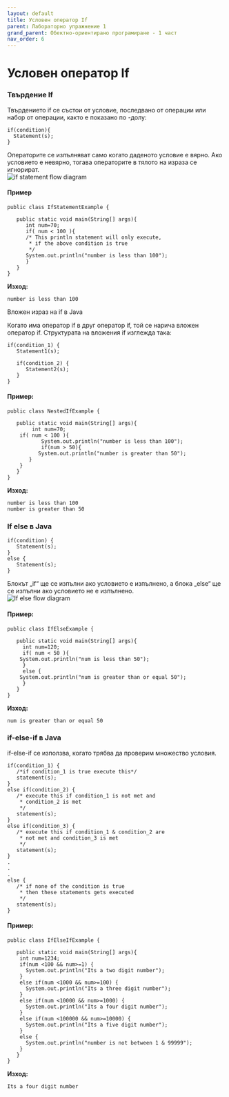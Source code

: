 ```yaml
---
layout: default
title: Условен оператор If
parent: Лабораторно упражнение 1
grand_parent: Обектно-ориентирано програмиране - 1 част
nav_order: 6
---
```


# Условен оператор If

### Твърдение If

Твърдението if се състои от условие, последвано от операции или набор от операции, както е показано по -долу:

```
if(condition){
  Statement(s);
}
```

Операторите се изпълняват само когато даденото условие е вярно. Ако условието е невярно, тогава операторите в тялото на израза се игнорират.\
![if statement flow diagram](https://beginnersbook.com/wp-content/uploads/2017/08/if\_statement\_flow\_diagram.jpg)

#### Пример

```
public class IfStatementExample {

   public static void main(String[] args){
      int num=70;
      if( num < 100 ){
	  /* This println statement will only execute,
	   * if the above condition is true
	   */
	  System.out.println("number is less than 100");
      }
   }
}
```

**Изход:**

```
number is less than 100
```

Вложен израз на if в Java

Когато има оператор if в друг оператор if, той се нарича вложен оператор if. Структурата на вложения if изглежда така:

```
if(condition_1) {
   Statement1(s);

   if(condition_2) {
      Statement2(s);
   }
}
```

#### Пример:

```
public class NestedIfExample {

   public static void main(String[] args){
        int num=70;
	if( num < 100 ){ 
           System.out.println("number is less than 100"); 
           if(num > 50){
	      System.out.println("number is greater than 50");
	   }
	}
   }
}
```

**Изход:**

```
number is less than 100
number is greater than 50
```

### If else в Java

```
if(condition) {
   Statement(s);
}
else {
   Statement(s);
}
```

Блокът „if“ ще се изпълни ако условието е изпълнено, а блока „else“ ще се изпълни ако условието не е изпълнено.\
![If else flow diagram](https://beginnersbook.com/wp-content/uploads/2017/08/If\_else\_flow\_diagram.jpg)

#### Пример:

```
public class IfElseExample {

   public static void main(String[] args){
     int num=120;
     if( num < 50 ){
	System.out.println("num is less than 50");
     }
     else {
	System.out.println("num is greater than or equal 50");
     }
   }
}
```

**Изход:**

```
num is greater than or equal 50
```

### if-else-if в Java

if-else-if се използва, когато трябва да проверим множество условия.

```
if(condition_1) {
   /*if condition_1 is true execute this*/
   statement(s);
}
else if(condition_2) {
   /* execute this if condition_1 is not met and
    * condition_2 is met
    */
   statement(s);
}
else if(condition_3) {
   /* execute this if condition_1 & condition_2 are
    * not met and condition_3 is met
    */
   statement(s);
}
.
.
.
else {
   /* if none of the condition is true
    * then these statements gets executed
    */
   statement(s);
}
```

#### Пример:

```
public class IfElseIfExample {

   public static void main(String[] args){
	int num=1234;
	if(num <100 && num>=1) {
	  System.out.println("Its a two digit number");
	}
	else if(num <1000 && num>=100) {
	  System.out.println("Its a three digit number");
	}
	else if(num <10000 && num>=1000) {
	  System.out.println("Its a four digit number");
	}
	else if(num <100000 && num>=10000) {
	  System.out.println("Its a five digit number");			
	}
	else {
	  System.out.println("number is not between 1 & 99999");			
	}
   }
}
```

**Изход:**

```
Its a four digit number
```
